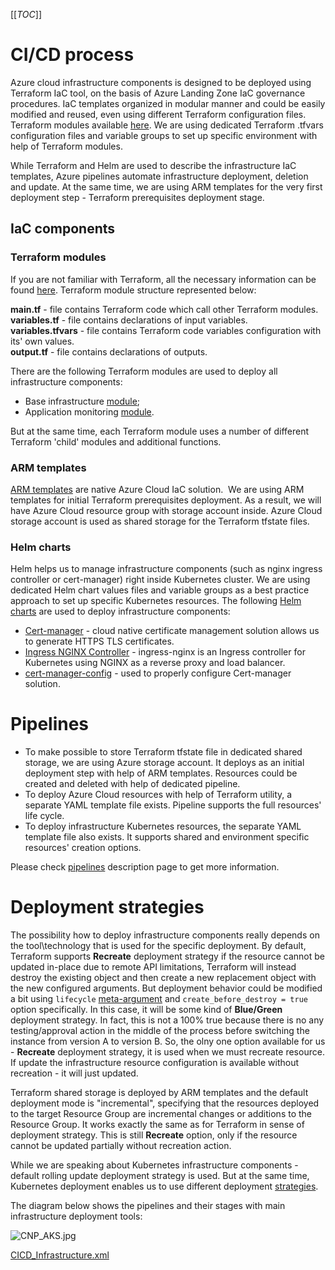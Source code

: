 [[_TOC_]]

# CI/CD process

Azure cloud infrastructure components is designed to be deployed using Terraform IaC tool, on the basis of Azure Landing Zone IaC governance procedures. IaC templates organized in modular manner and could be easily modified and reused, even using different Terraform configuration files. Terraform modules available [here](https://dev.azure.com/#{org_name}#/_git/#{project_name}#?path=/iac/terraform). We are using dedicated Terraform .tfvars configuration files and variable groups to set up specific environment with help of Terraform modules. 

While Terraform and Helm are used to describe the infrastructure IaC templates, Azure pipelines automate infrastructure deployment, deletion and update. At the same time, we are using ARM templates for the very first deployment step - Terraform prerequisites deployment stage.

## IaC components

### Terraform modules

If you are not familiar with Terraform, all the necessary information can be found [here](https://www.terraform.io/intro/index.html). Terraform module structure represented below:

**main.tf** - file contains Terraform code which call other Terraform modules.<br>
**variables.tf** - file contains declarations of input variables.<br>
**variables.tfvars** - file contains Terraform code variables configuration with its' own values.<br>
**output.tf** - file contains declarations of outputs.


There are the following Terraform modules are used to deploy all infrastructure components:
- Base infrastructure [module](https://dev.azure.com/#{org_name}#/#{project_name}#/_git/#{project_name}#?path=/iac/terraform/epam.alz.terraform/_solutions/cnp_demo_aks);
- Application monitoring [module](https://dev.azure.com/#{org_name}#/_git/#{project_name}#?path=/iac/terraform/epam.alz.terraform/_modules/070_appmonitoring).

But at the same time, each Terraform module uses a number of different Terraform 'child' modules and additional functions.

### ARM templates

[ARM templates](https://learn.microsoft.com/en-us/azure/azure-resource-manager/templates/overview) are native Azure Cloud IaC solution.  We are using ARM templates for initial Terraform prerequisites deployment. As a result, we will have Azure Cloud resource group with storage account inside. Azure Cloud storage account is used as shared storage for the Terraform tfstate files.

### Helm charts

Helm helps us to manage infrastructure components (such as nginx ingress controller or cert-manager) right inside Kubernetes cluster. We are using dedicated Helm chart values files and variable groups as a best practice approach to set up specific Kubernetes resources. The following [Helm charts](https://dev.azure.com/#{org_name}#/_git/#{project_name}#?path=/containers/infrastructure/helm-charts/ingress-nginx) are used to deploy infrastructure components:
- [Cert-manager](https://cert-manager.io/) - cloud native certificate management solution allows us to generate HTTPS TLS certificates.
- [Ingress NGINX Controller](https://kubernetes.io/docs/concepts/services-networking/ingress-controllers/) - ingress-nginx is an Ingress controller for Kubernetes using NGINX as a reverse proxy and load balancer.
- [cert-manager-config](https://dev.azure.com/#{org_name}#/_git/#{project_name}#?path=/containers/infrastructure/helm-charts/cert-manager-config) - used to properly configure Cert-manager solution.

# Pipelines

- To make possible to store Terraform tfstate file in dedicated shared storage, we are using Azure storage account. It deploys as an initial deployment step with help of ARM templates. Resources could be created and deleted with help of dedicated pipeline.
- To deploy Azure Cloud resources with help of Terraform utility, a separate YAML template file exists. Pipeline supports the full resources' life cycle.
- To deploy infrastructure Kubernetes resources, the separate YAML template file also exists. It supports shared and environment specific resources' creation options.

Please check [pipelines](./Project-structure/Pipelines) description page to get more information.

# Deployment strategies

The possibility how to deploy infrastructure components really depends on the tool\technology that is used for the specific deployment. By default, Terraform supports **Recreate** deployment strategy if the resource cannot be updated in-place due to remote API limitations, Terraform will instead destroy the existing object and then create a new replacement object with the new configured arguments. But deployment behavior could be modified a bit using `lifecycle` [meta-argument](https://developer.hashicorp.com/terraform/language/meta-arguments/lifecycle) and `create_before_destroy = true` option specifically. In this case, it will be some kind of **Blue/Green** deployment strategy. In fact, this is not a 100% true because there is no any testing/approval action in the middle of the process before switching the instance from version A to version B. So, the olny one option available for us - **Recreate** deployment strategy, it is used when we must recreate resource. If update the infrastructure resource configuration is available without recreation - it will just updated.

Terraform shared storage is deployed by ARM templates and the default deployment mode is "incremental", specifying that the resources deployed to the target Resource Group are incremental changes or additions to the Resource Group. It works exactly the same as for Terraform in sense of deployment strategy. This is still **Recreate** option, only if the resource cannot be updated partially without recreation action.

While we are speaking about Kubernetes infrastructure components - default rolling update deployment strategy is used. But at the same time, Kubernetes deployment enables us to use different deployment [strategies](https://kubernetes.io/docs/concepts/workloads/controllers/deployment/#strategy).

The diagram below shows the pipelines and their stages with main infrastructure deployment tools:

![CNP_AKS.jpg](/.attachments/CICD_Infrastructure.png)

[CICD_Infrastructure.xml](/.attachments/CICD_Infrastructure.xml)